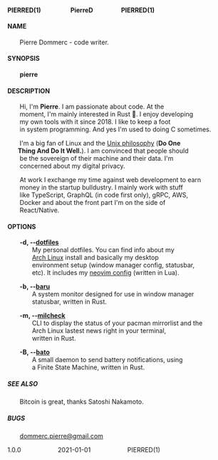 #### PIERRED(1)&nbsp;&nbsp;&nbsp;&nbsp;&nbsp;&nbsp;&nbsp;&nbsp;&nbsp;&nbsp;&nbsp;&nbsp;&nbsp;&nbsp;&nbsp;&nbsp;&nbsp;&nbsp;&nbsp;&nbsp;PierreD&nbsp;&nbsp;&nbsp;&nbsp;&nbsp;&nbsp;&nbsp;&nbsp;&nbsp;&nbsp;&nbsp;&nbsp;&nbsp;&nbsp;&nbsp;&nbsp;&nbsp;&nbsp;&nbsp;PIERRED(1)

#### NAME
&nbsp;&nbsp;&nbsp;&nbsp;&nbsp;&nbsp;&nbsp;Pierre Dommerc - code writer.

#### SYNOPSIS
&nbsp;&nbsp;&nbsp;&nbsp;&nbsp;&nbsp;&nbsp;**pierre**

#### DESCRIPTION
&nbsp;&nbsp;&nbsp;&nbsp;&nbsp;&nbsp;&nbsp;Hi, I'm **Pierre**. I am passionate about code. At the\
&nbsp;&nbsp;&nbsp;&nbsp;&nbsp;&nbsp;&nbsp;moment, I'm mainly interested in Rust :crab:. I enjoy developing\
&nbsp;&nbsp;&nbsp;&nbsp;&nbsp;&nbsp;&nbsp;my own tools with it since 2018. I like to keep a foot\
&nbsp;&nbsp;&nbsp;&nbsp;&nbsp;&nbsp;&nbsp;in system programming. And yes I'm used to doing C sometimes.

&nbsp;&nbsp;&nbsp;&nbsp;&nbsp;&nbsp;&nbsp;I'm a big fan of Linux and the [Unix philosophy](https://en.wikipedia.org/wiki/Unix_philosophy) (**Do One\
&nbsp;&nbsp;&nbsp;&nbsp;&nbsp;&nbsp;&nbsp;Thing And Do It Well.**). I am convinced that people should\
&nbsp;&nbsp;&nbsp;&nbsp;&nbsp;&nbsp;&nbsp;be the sovereign of their machine and their data. I'm\
&nbsp;&nbsp;&nbsp;&nbsp;&nbsp;&nbsp;&nbsp;concerned about my digital privacy.

&nbsp;&nbsp;&nbsp;&nbsp;&nbsp;&nbsp;&nbsp;At work I exchange my time against web development to earn\
&nbsp;&nbsp;&nbsp;&nbsp;&nbsp;&nbsp;&nbsp;money in the startup bulldustry. I mainly work with stuff\
&nbsp;&nbsp;&nbsp;&nbsp;&nbsp;&nbsp;&nbsp;like TypeScript, GraphQL (in code first only), gRPC, AWS,\
&nbsp;&nbsp;&nbsp;&nbsp;&nbsp;&nbsp;&nbsp;Docker and about the front part I'm on the side of\
&nbsp;&nbsp;&nbsp;&nbsp;&nbsp;&nbsp;&nbsp;React/Native.

#### OPTIONS
&nbsp;&nbsp;&nbsp;&nbsp;&nbsp;&nbsp;&nbsp;**-d, --[dotfiles](https://github.com/doums/dotfiles)**\
&nbsp;&nbsp;&nbsp;&nbsp;&nbsp;&nbsp;&nbsp;&nbsp;&nbsp;&nbsp;&nbsp;&nbsp;&nbsp;&nbsp;My personal dotfiles. You can find info about my\
&nbsp;&nbsp;&nbsp;&nbsp;&nbsp;&nbsp;&nbsp;&nbsp;&nbsp;&nbsp;&nbsp;&nbsp;&nbsp;&nbsp;[Arch Linux](https://archlinux.org/) install and basically my desktop\
&nbsp;&nbsp;&nbsp;&nbsp;&nbsp;&nbsp;&nbsp;&nbsp;&nbsp;&nbsp;&nbsp;&nbsp;&nbsp;&nbsp;environment setup (window manager config, statusbar,\
&nbsp;&nbsp;&nbsp;&nbsp;&nbsp;&nbsp;&nbsp;&nbsp;&nbsp;&nbsp;&nbsp;&nbsp;&nbsp;&nbsp;etc). It includes my [neovim config](https://github.com/doums/dotfiles/blob/master/.config/nvim/init.lua) (written in Lua).

&nbsp;&nbsp;&nbsp;&nbsp;&nbsp;&nbsp;&nbsp;**-b, --[baru](https://github.com/doums/baru)**\
&nbsp;&nbsp;&nbsp;&nbsp;&nbsp;&nbsp;&nbsp;&nbsp;&nbsp;&nbsp;&nbsp;&nbsp;&nbsp;&nbsp;A system monitor designed for use in window manager\
&nbsp;&nbsp;&nbsp;&nbsp;&nbsp;&nbsp;&nbsp;&nbsp;&nbsp;&nbsp;&nbsp;&nbsp;&nbsp;&nbsp;statusbar, written in Rust.

&nbsp;&nbsp;&nbsp;&nbsp;&nbsp;&nbsp;&nbsp;**-m, --[milcheck](https://github.com/doums/milcheck)**\
&nbsp;&nbsp;&nbsp;&nbsp;&nbsp;&nbsp;&nbsp;&nbsp;&nbsp;&nbsp;&nbsp;&nbsp;&nbsp;&nbsp;CLI to display the status of your pacman mirrorlist and the\
&nbsp;&nbsp;&nbsp;&nbsp;&nbsp;&nbsp;&nbsp;&nbsp;&nbsp;&nbsp;&nbsp;&nbsp;&nbsp;&nbsp;Arch Linux lastest news right in your terminal,\
&nbsp;&nbsp;&nbsp;&nbsp;&nbsp;&nbsp;&nbsp;&nbsp;&nbsp;&nbsp;&nbsp;&nbsp;&nbsp;&nbsp;written in Rust.

&nbsp;&nbsp;&nbsp;&nbsp;&nbsp;&nbsp;&nbsp;**-B, --[bato](https://github.com/doums/bato)**\
&nbsp;&nbsp;&nbsp;&nbsp;&nbsp;&nbsp;&nbsp;&nbsp;&nbsp;&nbsp;&nbsp;&nbsp;&nbsp;&nbsp;A small daemon to send battery notifications, using\
&nbsp;&nbsp;&nbsp;&nbsp;&nbsp;&nbsp;&nbsp;&nbsp;&nbsp;&nbsp;&nbsp;&nbsp;&nbsp;&nbsp;a Finite State Machine, written in Rust.

##### SEE ALSO
&nbsp;&nbsp;&nbsp;&nbsp;&nbsp;&nbsp;&nbsp;Bitcoin is great, thanks Satoshi Nakamoto.

##### BUGS
&nbsp;&nbsp;&nbsp;&nbsp;&nbsp;&nbsp;&nbsp;dommerc.pierre@gmail.com

1.0.0&nbsp;&nbsp;&nbsp;&nbsp;&nbsp;&nbsp;&nbsp;&nbsp;&nbsp;&nbsp;&nbsp;&nbsp;&nbsp;&nbsp;&nbsp;&nbsp;&nbsp;&nbsp;&nbsp;&nbsp;&nbsp;2021-01-01&nbsp;&nbsp;&nbsp;&nbsp;&nbsp;&nbsp;&nbsp;&nbsp;&nbsp;&nbsp;&nbsp;&nbsp;&nbsp;&nbsp;&nbsp;&nbsp;&nbsp;&nbsp;&nbsp;&nbsp;&nbsp;PIERRED(1)
